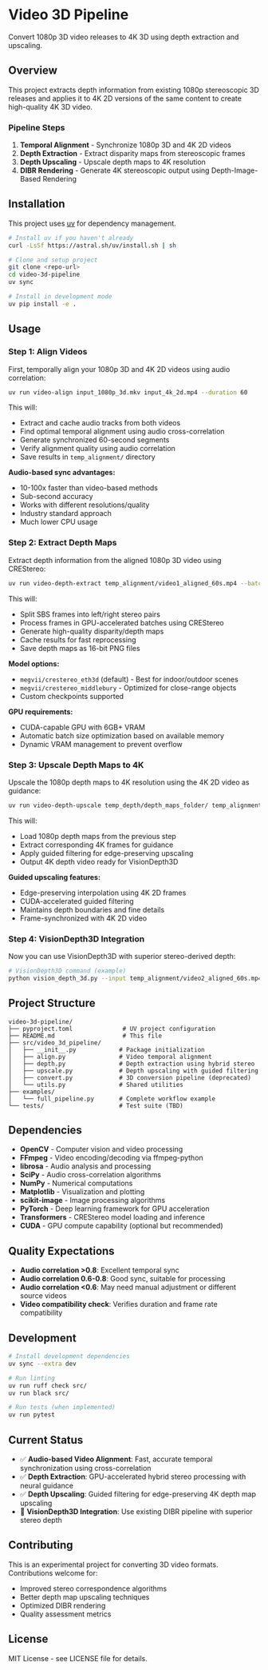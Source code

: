 # Video 3D Pipeline

Convert 1080p 3D video releases to 4K 3D using depth extraction and upscaling.

## Overview

This project extracts depth information from existing 1080p stereoscopic 3D releases and applies it to 4K 2D versions of the same content to create high-quality 4K 3D video.

### Pipeline Steps

1. **Temporal Alignment** - Synchronize 1080p 3D and 4K 2D videos
2. **Depth Extraction** - Extract disparity maps from stereoscopic frames  
3. **Depth Upscaling** - Upscale depth maps to 4K resolution
4. **DIBR Rendering** - Generate 4K stereoscopic output using Depth-Image-Based Rendering

## Installation

This project uses [uv](https://github.com/astral-sh/uv) for dependency management.

```bash
# Install uv if you haven't already
curl -LsSf https://astral.sh/uv/install.sh | sh

# Clone and setup project
git clone <repo-url>
cd video-3d-pipeline
uv sync

# Install in development mode
uv pip install -e .
```

## Usage

### Step 1: Align Videos

First, temporally align your 1080p 3D and 4K 2D videos using audio correlation:

```bash
uv run video-align input_1080p_3d.mkv input_4k_2d.mp4 --duration 60
```

This will:
- Extract and cache audio tracks from both videos
- Find optimal temporal alignment using audio cross-correlation
- Generate synchronized 60-second segments  
- Verify alignment quality using audio correlation
- Save results in `temp_alignment/` directory

**Audio-based sync advantages:**
- 10-100x faster than video-based methods
- Sub-second accuracy
- Works with different resolutions/quality
- Industry standard approach
- Much lower CPU usage

### Step 2: Extract Depth Maps

Extract depth information from the aligned 1080p 3D video using CREStereo:

```bash
uv run video-depth-extract temp_alignment/video1_aligned_60s.mp4 --batch-size 8
```

This will:
- Split SBS frames into left/right stereo pairs
- Process frames in GPU-accelerated batches using CREStereo
- Generate high-quality disparity/depth maps
- Cache results for fast reprocessing
- Save depth maps as 16-bit PNG files

**Model options:**
- `megvii/crestereo_eth3d` (default) - Best for indoor/outdoor scenes
- `megvii/crestereo_middlebury` - Optimized for close-range objects
- Custom checkpoints supported

**GPU requirements:**
- CUDA-capable GPU with 6GB+ VRAM
- Automatic batch size optimization based on available memory
- Dynamic VRAM management to prevent overflow

### Step 3: Upscale Depth Maps to 4K

Upscale the 1080p depth maps to 4K resolution using the 4K 2D video as guidance:

```bash
uv run video-depth-upscale temp_depth/depth_maps_folder/ temp_alignment/video2_aligned_60s.mp4
```

This will:
- Load 1080p depth maps from the previous step
- Extract corresponding 4K frames for guidance
- Apply guided filtering for edge-preserving upscaling
- Output 4K depth video ready for VisionDepth3D

**Guided upscaling features:**
- Edge-preserving interpolation using 4K 2D frames
- CUDA-accelerated guided filtering
- Maintains depth boundaries and fine details
- Frame-synchronized with 4K 2D video

### Step 4: VisionDepth3D Integration

Now you can use VisionDepth3D with superior stereo-derived depth:

```bash
# VisionDepth3D command (example)
python vision_depth_3d.py --input temp_alignment/video2_aligned_60s.mp4 --depth temp_upscale/depth_4k_*.mp4 --output final_4k_3d.mp4
```

## Project Structure

```
video-3d-pipeline/
├── pyproject.toml              # UV project configuration
├── README.md                   # This file
├── src/video_3d_pipeline/
│   ├── __init__.py            # Package initialization
│   ├── align.py               # Video temporal alignment
│   ├── depth.py               # Depth extraction using hybrid stereo
│   ├── upscale.py             # Depth upscaling with guided filtering
│   ├── convert.py             # 3D conversion pipeline (deprecated)
│   └── utils.py               # Shared utilities
├── examples/
│   └── full_pipeline.py       # Complete workflow example
└── tests/                     # Test suite (TBD)
```

## Dependencies

- **OpenCV** - Computer vision and video processing
- **FFmpeg** - Video encoding/decoding via ffmpeg-python
- **librosa** - Audio analysis and processing
- **SciPy** - Audio cross-correlation algorithms
- **NumPy** - Numerical computations
- **Matplotlib** - Visualization and plotting
- **scikit-image** - Image processing algorithms
- **PyTorch** - Deep learning framework for GPU acceleration
- **Transformers** - CREStereo model loading and inference
- **CUDA** - GPU compute capability (optional but recommended)

## Quality Expectations

- **Audio correlation >0.8**: Excellent temporal sync
- **Audio correlation 0.6-0.8**: Good sync, suitable for processing  
- **Audio correlation <0.6**: May need manual adjustment or different source videos
- **Video compatibility check**: Verifies duration and frame rate compatibility

## Development

```bash
# Install development dependencies
uv sync --extra dev

# Run linting
uv run ruff check src/
uv run black src/

# Run tests (when implemented)
uv run pytest
```

## Current Status

- ✅ **Audio-based Video Alignment**: Fast, accurate temporal synchronization using cross-correlation
- ✅ **Depth Extraction**: GPU-accelerated hybrid stereo processing with neural guidance
- ✅ **Depth Upscaling**: Guided filtering for edge-preserving 4K depth map upscaling
- 🔄 **VisionDepth3D Integration**: Use existing DIBR pipeline with superior stereo depth

## Contributing

This is an experimental project for converting 3D video formats. Contributions welcome for:

- Improved stereo correspondence algorithms
- Better depth map upscaling techniques  
- Optimized DIBR rendering
- Quality assessment metrics

## License

MIT License - see LICENSE file for details.